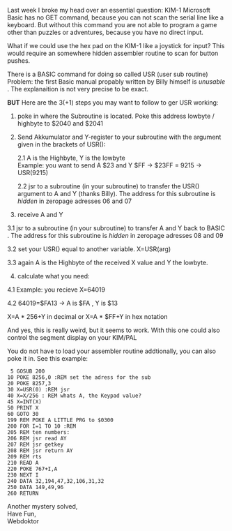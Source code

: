 Last week I broke my head over an essential question:
KIM-1 Microsoft Basic has no GET command, because you can not scan the serial line like a keyboard.
But without this command you are not able to program a game other than puzzles or adventures, because you have no direct input.

What if we could use the hex pad on the KIM-1 like a joystick for input? This would require an somewhere hidden assembler routine to scan for button pushes.

There is a BASIC command for doing so called USR (user sub routine) 
Problem: the first Basic manual propably written by Billy himself is *unusable* . The explanaition is not very precise to be exact.

**BUT**
Here are the 3(+1) steps you may want to follow to ger USR working:

1. poke in where the Subroutine is located. Poke this address lowbyte / highbyte to $2040 and $2041

2. Send Akkumulator and Y-register to your subroutine with the argument given in the brackets of USR():
  
    2.1 A is the Highbyte, Y is the lowbyte <br>
       Example: you want to send A $23 and Y $FF -> $23FF = 9215 -> USR(9215)
  
    2.2 jsr to a subroutine (in your subroutine) to transfer the USR() argument to A and Y (thanks Billy). The address for this subroutine is *hidden* in zeropage adresses 06 and 07     

3. receive A and Y

  3.1 jsr to a subroutine (in your subroutine) to transfer  A and Y back to BASIC . The address for this subroutine is *hidden* in zeropage adresses 08 and 09     

  3.2 set your USR() equal to another variable. X=USR(arg)

  3.3 again A is the Highbyte of the received X value and Y the lowbyte.

4. calculate what you need:

  4.1 Example: you recieve X=64019

  4.2 64019=$FA13 -> A is $FA , Y is $13

X=A * 256+Y in decimal or X=A * $FF+Y in hex notation

And yes, this is really weird, but it seems to work.
With this one could also control the segment display on your KIM/PAL

You do not have to load your assembler routine addtionally, you can also poke it in. See this example:

     5 GOSUB 200
    10 POKE 8256,0 :REM set the adress for the sub
    20 POKE 8257,3
    30 X=USR(0) :REM jsr
    40 X=X/256 : REM whats A, the Keypad value?
    45 X=INT(X) 
    50 PRINT X
    60 GOTO 30
    199 REM POKE A LITTLE PRG to $0300
    200 FOR I=1 TO 10 :REM
    205 REM ten numbers:
    206 REM jsr read AY
    207 REM jsr getkey
    208 REM jsr return AY
    209 REM rts 
    210 READ A
    220 POKE 767+I,A
    230 NEXT I
    240 DATA 32,194,47,32,106,31,32 
    250 DATA 149,49,96
    260 RETURN

Another mystery solved,  <br>
Have Fun, <br>
Webdoktor<br>

  [1]: https://netzherpes.de:443/content/images/20230419085250-kb9_usr1.png
  [2]: https://netzherpes.de:443/content/images/20230419085259-kb9_usr2.png
